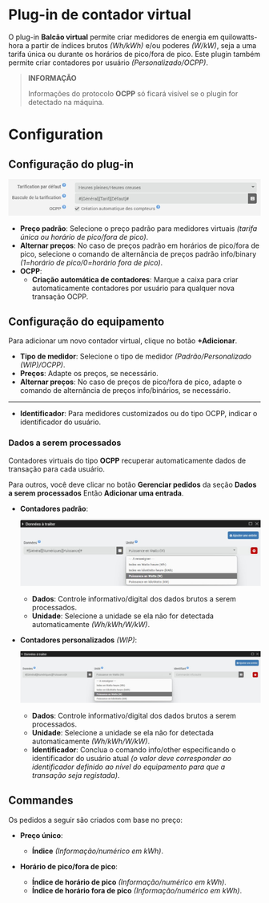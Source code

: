 # Plug-in de contador virtual

O plug-in **Balcão virtual** permite criar medidores de energia em quilowatts-hora a partir de índices brutos *(Wh/kWh)* e/ou poderes *(W/kW)*, seja a uma tarifa única ou durante os horários de pico/fora de pico. Este plugin também permite criar contadores por usuário *(Personalizado/OCPP)*.

>**INFORMAÇÃO**
>
>Informações do protocolo **OCPP** só ficará visível se o plugin for detectado na máquina.

# Configuration

## Configuração do plug-in

![Configuração do plug-in](../images/config_plugin.jpg)

- **Preço padrão**: Selecione o preço padrão para medidores virtuais *(tarifa única ou horário de pico/fora de pico)*.
- **Alternar preços**: No caso de preços padrão em horários de pico/fora de pico, selecione o comando de alternância de preços padrão info/binary *(1=horário de pico/0=horário fora de pico)*.
- **OCPP**:
  - **Criação automática de contadores**: Marque a caixa para criar automaticamente contadores por usuário para qualquer nova transação OCPP.

## Configuração do equipamento

Para adicionar um novo contador virtual, clique no botão **+Adicionar**.

- **Tipo de medidor**: Selecione o tipo de medidor *(Padrão/Personalizado (WIP)/OCPP)*.
- **Preços**: Adapte os preços, se necessário.
- **Alternar preços**: No caso de preços de pico/fora de pico, adapte o comando de alternância de preços info/binários, se necessário.

---

- **Identificador**: Para medidores customizados ou do tipo OCPP, indicar o identificador do usuário.

### Dados a serem processados

Contadores virtuais do tipo **OCPP** recuperar automaticamente dados de transação para cada usuário.

Para outros, você deve clicar no botão **Gerenciar pedidos** da seção **Dados a serem processados** Então **Adicionar uma entrada**.

- **Contadores padrão**:

  ![Dados compteur standard](../images/default_input.jpg)

	- **Dados**: Controle informativo/digital dos dados brutos a serem processados.
	- **Unidade**: Selecione a unidade se ela não for detectada automaticamente *(Wh/kWh/W/kW)*.

- **Contadores personalizados** *(WIP)*:

  ![Dados compteur personnalisé](../images/custom_input.jpg)

	- **Dados**: Controle informativo/digital dos dados brutos a serem processados.
	- **Unidade**: Selecione a unidade se ela não for detectada automaticamente *(Wh/kWh/W/kW)*.
	- **Identificador**: Conclua o comando info/other especificando o identificador do usuário atual *(o valor deve corresponder ao identificador definido ao nível do equipamento para que a transação seja registada)*.

## Commandes

Os pedidos a seguir são criados com base no preço:

- **Preço único**:
  - **Índice** *(Informação/numérico em kWh)*.

- **Horário de pico/fora de pico**:
  - **Índice de horário de pico** *(Informação/numérico em kWh)*.
  - **Índice de horário fora de pico** *(Informação/numérico em kWh)*.
